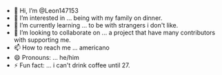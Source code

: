 - 👋 Hi, I’m @Leon147153
- 👀 I’m interested in ... being with my family on dinner.
- 🌱 I’m currently learning ... to be with strangers i don't like. 
- 💞️ I’m looking to collaborate on ... a project that have many contributors with supporting me.
- 📫 How to reach me ... americano
- 😄 Pronouns: ... he/him
- ⚡ Fun fact: ... i can't drink coffee until 27.

<!---
Leon147153/Leon147153 is a ✨ special ✨ repository because its `README.md` (this file) appears on your GitHub profile.
You can click the Preview link to take a look at your changes.
--->
